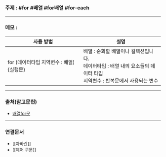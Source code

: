 ### 주제 : #for #배열 #for배열 #for-each

___

### 메모 : 

|사용 방법|설명|
|-|-|
| for (데이터타입 지역변수 : 배열) {실행문} | 배열 : 순회할 배열이나 컬렉션입니다. <br>데이터타입 : 배열 내의 요소들의 데이터 타입 <br>지역변수 : 반복문에서 사용되는 변수



___

### 출처(참고문헌)

- [배열for문](https://crazykim2.tistory.com/472)

___

### 연결문서

- [[자바란]]
- [[제어  구문]]

